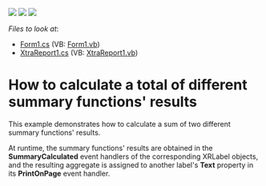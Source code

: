 <!-- default badges list -->
![](https://img.shields.io/endpoint?url=https://codecentral.devexpress.com/api/v1/VersionRange/128598800/12.2.4%2B)
[![](https://img.shields.io/badge/Open_in_DevExpress_Support_Center-FF7200?style=flat-square&logo=DevExpress&logoColor=white)](https://supportcenter.devexpress.com/ticket/details/E2391)
[![](https://img.shields.io/badge/📖_How_to_use_DevExpress_Examples-e9f6fc?style=flat-square)](https://docs.devexpress.com/GeneralInformation/403183)
<!-- default badges end -->
<!-- default file list -->
*Files to look at*:

* [Form1.cs](./CS/ComplexSummary/Form1.cs) (VB: [Form1.vb](./VB/ComplexSummary/Form1.vb))
* [XtraReport1.cs](./CS/ComplexSummary/XtraReport1.cs) (VB: [XtraReport1.vb](./VB/ComplexSummary/XtraReport1.vb))
<!-- default file list end -->
# How to calculate a total of different summary functions' results


<p>This example demonstrates how to calculate a sum of two different summary functions' results.</p><p>At runtime, the summary functions' results are obtained in the <strong>SummaryCalculated</strong> event handlers of the corresponding XRLabel objects, and the resulting aggregate is assigned to another label's <strong>Text</strong> property in its <strong>PrintOnPage</strong> event handler.</p>

<br/>


